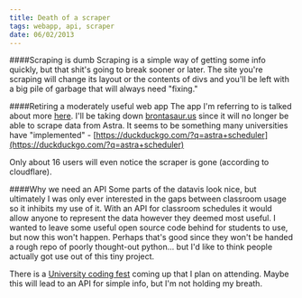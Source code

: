```yaml
---
title: Death of a scraper
tags: webapp, api, scraper
date: 06/02/2013
---
```


####Scraping is dumb
Scraping is a simple way of getting some info quickly, but that shit's going to break sooner or later. The site you're scraping will change its layout or the contents of divs and you'll be left with a big pile of garbage that will always need "fixing." 

<!--more-->

####Retiring a moderately useful web app
The app I'm referring to is talked about more [here](/post/classroom-scraper).
I'll be taking down [brontasaur.us](http://brontasaur.us) since it will no longer be able to scrape data from Astra. It seems to be something many universities have "implemented" - [https://duckduckgo.com/?q=astra+scheduler](https://duckduckgo.com/?q=astra+scheduler)


Only about 16 users will even notice the scraper is gone (according to cloudflare).

####Why we need an API
Some parts of the datavis look nice, but ultimately I was only ever interested in the gaps between classroom usage so it inhibits my use of it. With an API for classroom schedules it would allow anyone to represent the data however they deemed most useful. I wanted to leave some useful open source code behind for students to use, but now this won't happen. Perhaps that's good since they won't be handed a rough repo of poorly thought-out python... but I'd like to think people actually got use out of this tiny project.

There is a [University coding fest](http://campus-codefest-2013.eventbrite.com) coming up that I plan on attending. Maybe this will lead to an API for simple info, but I'm not holding my breath.
